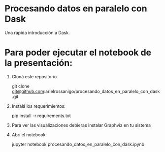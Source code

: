 # Procesando datos en paralelo con Dask

Una rápida introducción a Dask.

# Para poder ejecutar el notebook de la presentación:

1. Cloná este repositorio

    git clone git@github.com:arielrossanigo/procesando_datos_en_paralelo_con_dask.git

2. Instalá los requerimientos:

    pip install -r requirements.txt

3. Para ver las visualizaciones debieras instalar Graphviz en tu sistema

4. Abrí el notebook

    jupyter notebook procesando_datos_en_paralelo_con_dask.ipynb
